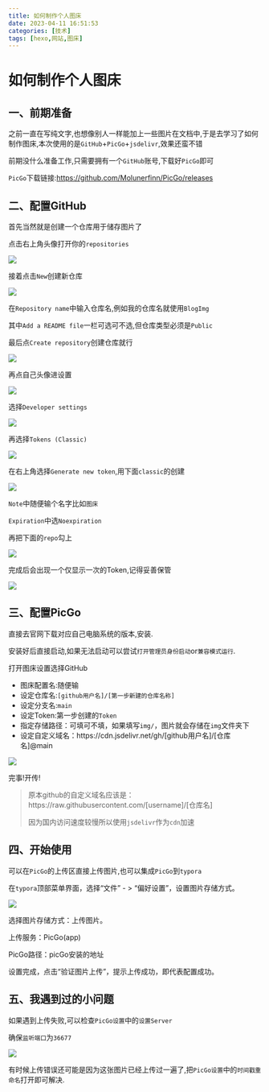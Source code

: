 ```yaml
---
title: 如何制作个人图床
date: 2023-04-11 16:51:53
categories: [技术]
tags: [hexo,网站,图床]
---
```


# 如何制作个人图床

## 一、前期准备

之前一直在写纯文字,也想像别人一样能加上一些图片在文档中,于是去学习了如何制作图床,本次使用的是`GitHub`+`PicGo`+`jsdelivr`,效果还蛮不错

前期没什么准备工作,只需要拥有一个`GitHub`账号,下载好`PicGo`即可

`PicGo`下载链接:https://github.com/Molunerfinn/PicGo/releases

## 二、配置GitHub

首先当然就是创建一个仓库用于储存图片了

点击右上角头像打开你的`repositories`

![](https://cdn.jsdelivr.net/gh/Prolunar/BlogImg@main/img/QQ%E6%88%AA%E5%9B%BE20230411114255.png)

接着点击`New`创建新仓库

![](https://cdn.jsdelivr.net/gh/Prolunar/BlogImg@main/img/QQ%E6%88%AA%E5%9B%BE20230411114319.png)

在`Repository name`中输入仓库名,例如我的仓库名就使用`BlogImg`

其中`Add a README file`一栏可选可不选,但仓库类型必须是`Public`

最后点`Create repository`创建仓库就行

![](https://cdn.jsdelivr.net/gh/Prolunar/BlogImg@main/img/QQ%E6%88%AA%E5%9B%BE20230411114447.png)

再点自己头像进设置

![](https://cdn.jsdelivr.net/gh/Prolunar/BlogImg@main/img/QQ%E6%88%AA%E5%9B%BE20230411114503.png)

选择`Developer settings`

![](https://cdn.jsdelivr.net/gh/Prolunar/BlogImg@main/img/QQ%E6%88%AA%E5%9B%BE20230411114517.png)

再选择`Tokens (Classic)`

![](https://cdn.jsdelivr.net/gh/Prolunar/BlogImg@main/img/202304111451765.png)

在右上角选择`Generate new token`,用下面`classic`的创建

![](https://cdn.jsdelivr.net/gh/Prolunar/BlogImg@main/img/QQ%E6%88%AA%E5%9B%BE20230411114555.png)

`Note`中随便输个名字比如`图床`

`Expiration`中选`Noexpiration`

再把下面的`repo`勾上

![](https://cdn.jsdelivr.net/gh/Prolunar/BlogImg@main/img/202304111458678.png)

完成后会出现一个仅显示一次的Token,记得妥善保管

![](https://cdn.jsdelivr.net/gh/Prolunar/BlogImg@main/img/202304111508246.png)

## 三、配置PicGo

直接去官网下载对应自己电脑系统的版本,安装.

安装好后直接启动,如果无法启动可以尝试`打开管理员身份启动`or`兼容模式运行`.

打开图床设置选择GitHub

- 图床配置名:随便输
- 设定仓库名:`[github用户名]/[第一步新建的仓库名称]`
- 设定分支名:`main`
- 设定Token:第一步创建的`Token`
- 指定存储路径：可填可不填，如果填写`img/`，图片就会存储在`img`文件夹下
- 设定自定义域名：https://<span></span>cdn.jsdelivr.net/gh/[github用户名]/[仓库名]@main

![](https://cdn.jsdelivr.net/gh/Prolunar/BlogImg@main/img/202304111525967.png)

完事!开传!

> 原本github的自定义域名应该是：https://<span></span>raw.githubusercontent.com/[username]/[仓库名]
>
> 因为国内访问速度较慢所以使用`jsdelivr`作为`cdn`加速

## 四、开始使用

可以在`PicGo`的上传区直接上传图片,也可以集成`PicGo`到`typora`

在`typora`顶部菜单界面，选择“文件” - > “偏好设置”，设置图片存储方式。

![](https://cdn.jsdelivr.net/gh/Prolunar/BlogImg@main/img/202304111600184.png)

选择图片存储方式：上传图片。

上传服务：PicGo(app)

PicGo路径：picGo安装的地址

设置完成，点击“验证图片上传”，提示上传成功，即代表配置成功。

## 五、我遇到过的小问题

如果遇到上传失败,可以检查`PicGo设置`中的`设置Server`

确保`监听端口`为`36677`

![](https://cdn.jsdelivr.net/gh/Prolunar/BlogImg@main/img/202304111647310.png)

有时候上传错误还可能是因为这张图片已经上传过一遍了,把`PicGo设置`中的`时间戳重命名`打开即可解决.